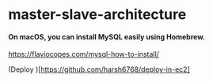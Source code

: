 # master-slave-architecture
 

#### On macOS, you can install MySQL easily using Homebrew.


https://flaviocopes.com/mysql-how-to-install/


(Deploy )[https://github.com/harsh6768/deploy-in-ec2]
